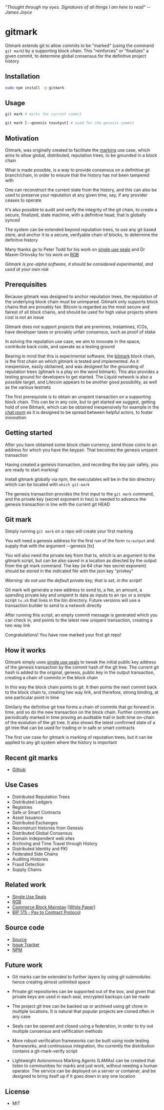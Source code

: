 _"Thought through my eyes. Signatures of all things I am here to read" -- James Joyce_

# gitmark

Gitmark extends git to allow commits to be "marked" (using the command `git mark`) by a supporting block chain. This "reinforces" or "finalizes" a given commit, to determine global consensus for the definitive project history

## Installation

```sh
sudo npm install -g gitmark
```

## Usage

```bash
git mark # marks the current commit

git mark [--genesis txoutput] # used for the genesis commit
```

## Motivation

Gitmark, was originally created to facilitate the [marking](https://github.com/project-bitmark/marking/wiki) use case, which aims to allow global, distributed, reputation trees, to be grounded in a block chain

What is made possible, is a way to provide consensus on a definitive git branch/chain, in order to ensure that the history has not been tampered with

One can reconstruct the current state from the history, and this can also be used to preserve your reputation at any given time, say, if any provider ceases to operate

It's also possible to audit and verify the integrity of the git chain, to create a secure, finalized, state machine, with a definitive head, that is globally synced

The system can be extended beyond reputation trees, to use any git based store, and anchor it to a secure, verifyable chain of blocks, to determine the definitve history

Many thanks go to Peter Todd for his work on [single use seals](https://petertodd.org/2017/scalable-single-use-seal-asset-transfer) and Dr Maxim Orlovsky for his work on [RGB](https://rgb-org.github.io/)

_Gitmark is pre-alpha software, it should be considered experimental, and used at your own risk_

## Prerequisites

Because gitmark was designed to anchor reputation trees, the reputation of the underlying block chain must be unimpared.  Gitmark only supports block chains that are provably fair.  Bitcoin is regarded as the most secure and fairest of all block chains, and should be used for high value projects where cost is not an issue

Gitmark does not support projects that are premines, instamines, ICOs, have developer taxes or provably unfair consensus, such as proof of stake

In solving the reputation use case, we aim to innovate in the space, contribute back code, and operate as a testing ground

Bearing in mind that this is experimental software, the [bitmark](https://bitmark.rocks/) block chain, is the first chain on which gitmark is tested and implemented.  As it inexpensive, easily obitained, and was designed for the grounding of reputation trees (gitmark is a play on the word bitmark). This also provides a testing ground for developers to get started.  The Liquid network is also a possible target, and Litecoin appears to be another good possibility, as well as the various testnets

The first prerequisite is to obtain an unspent transaction on a supporting block chain. This can be in any coin, but to get started we suggest, getting hold of one Bitmark, which can be obtained inexpensively for example in the [chat room](https://projectbitmark.slack.com/) as it is designed to be spread between helpful actors, to foster innovation

## Getting started

After you have obtained some block chain currency, send those coins to an address for which you have the keypair. That becomes the genesis unspent transaction

Having created a genesis transaction, and recording the key pair safely, you are ready to start marking!

Install gitmark globally via npm, the executables will be in the bin directory which can be located with `which git-mark`

The genesis transaction provides the first input to the `git mark` command, and the private key (secret exponent in hex) is needed to advance the genesis transaction in line with the current git HEAD

## Git mark

Simply running `git mark` on a repo will create your first marking

You will need a genesis address for the first run of the form `tx:output` and supply that with the argument --genesis [tx]

You will also need the private key from that tx, which is an argument to the gitmark script, but can be also saved in a location as directed by the output from the git mark command. The key (ie 64 char hex secret exponent) should be stored in the indicated file with the json key "privkey"

_Warning: do not use the default private key, that is set, in the script!_

Git mark will generate a new address to send to, a fee, an amount, a spending private key and unspent tx data as inputs to an rpc or a simple script `tx.sh` that lives in the bin directory. Future versions will use a transaction builder to send to a network directly

After running this script, an empty commit message is generated which you can check in, and points to the latest new unspent transaction, creating a two way link

Congratulations! You have now marked your first git repo!

## How it works

Gitmark simply uses [single use seals](https://petertodd.org/2017/scalable-single-use-seal-asset-transfer) to tweak the initial public key address of the genesis transaction by the commit hash of the git tree. The current git hash is added to the original, genesis, public key in the output transaction, creating a chain of commits in the block chain

In this way the block chain points to git. It then points the next commit back to the block chain tx, creating two way link, and therefore, strong binding, at one particular point in time

Similarly the definitive git tree forms a chain of commits that go forward in time, and so do the new transaction on the block chain. Further commits are periodically marked in time proving an auditable trail in both time on-chain of the evolution of the git tree. It also shows the latest confirmed state of a git tree that can be used for trading or in safe or smart contracts

The first use case for gitmark is marking of reputation trees, but it can be applied to any git system where the history is important

## Recent git marks

- [Github](https://github.com/search?o=desc&q=%22gitmark+%22&s=committer-date&type=Commits)

## Use Cases

- Distributed Reputation Trees
- Distributed Ledgers
- Registries
- Safe or Smart Contracts
- Asset Issuance
- Distributed Exchanges
- Reconstruct histories from Genesis
- Distributed Global Consensus
- Domain independent web sites
- Archiving and Time Travel through History
- Distributed Identity and PKI
- Federated Side Chains
- Auditing Histories
- Fraud Detection
- Supply Chains

## Related work

- [Single Use Seals](https://petertodd.org/2017/scalable-single-use-seal-asset-transfer)
- [RGB](https://rgb-org.github.io/)
- [Commerce Block Mainstay](https://www.commerceblock.com/mainstay/) [[White Paper](https://cloudflare-ipfs.com/ipns/ipfs.commerceblock.com/commerceblock-whitepaper-mainstay.pdf)]
- [BIP 175 - Pay to Contract Protocol](https://github.com/bitcoin/bips/blob/master/bip-0175.mediawiki)

## Source code

- [Source](https://github.com/solidpayorg/gitmark)
- [Issue Tracker](https://github.com/solidpayorg/gitmark/issues)
- [NPM](https://www.npmjs.com/package/gitmark)

## Future work

- Git marks can be extended to further layers by using git submodules hence creating almost unlimited space

- Private git repositories can be supported out of the box, and given that private keys are used in each seal, encrypted backups can be made

- The project git tree can be backed up or archived using git clone in multiple locations. It is natural that popular projects are cloned often in any case

- Seals can be opened and closed using a federation, in order to try out multiple consensus and vefification methods

- More robust verification frameworks can be built using node testing frameworks, and continusous integration, tho currently the distribution contains a git-mark-verify script

- Lightweight Autonomous Marking Agents (LAMAs) can be created that listen to communities for marks and just work, without needing a human operator. The service can be deployed on a server or container, and be designed to bring itself up if it goes down in any one location

## License

- MIT
